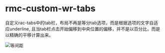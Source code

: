 # rmc-custom-wr-tabs
自定义rac-tabs中的tab栏，布局不再是等分tab选项，而是根据选项的文字自适应underline, 且当tab栏点击开始偏移到中央位置的偏移，并不是以百分比，而是以精确的平移计算出来。

![等间距](./等间距.png)
